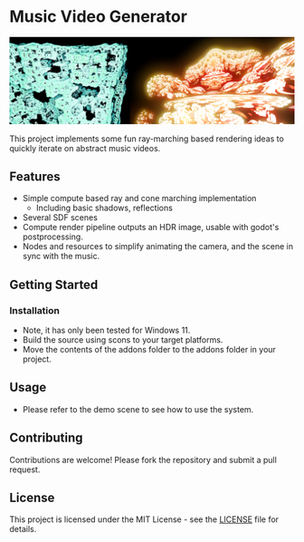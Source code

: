 # Music Video Generator

![Banner Image](https://github.com/JorisAR/MusicVideoGenerator/blob/main/banner.png?raw=true)

This project implements some fun ray-marching based rendering ideas to quickly iterate on abstract music videos. 




## Features

- Simple compute based ray and cone marching implementation
    - Including basic shadows, reflections
- Several SDF scenes
- Compute render pipeline outputs an HDR image, usable with godot's postprocessing.
- Nodes and resources to simplify animating the camera, and the scene in sync with the music.


## Getting Started

### Installation

- Note, it has only been tested for Windows 11.
- Build the source using scons to your target platforms.
- Move the contents of the addons folder to the addons folder in your project.

## Usage

- Please refer to the demo scene to see how to use the system.

## Contributing

Contributions are welcome! Please fork the repository and submit a pull request.

## License

This project is licensed under the MIT License - see the [LICENSE](LICENSE) file for details.
